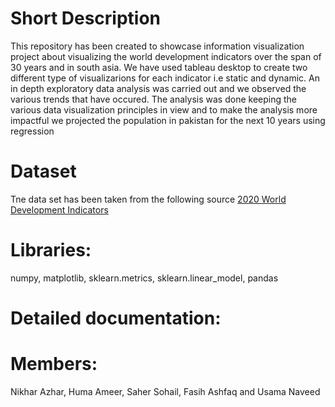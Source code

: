 # Short Description
This repository has been created to showcase information visualization project about visualizing the world development indicators over the span of 30 years and in south asia. We have used tableau desktop to create two different type of visualizarions for each indicator i.e static and dynamic. An in depth exploratory data analysis was carried out and we observed the various trends that have occured. The analysis was done keeping the various data visualization principles in view and to make the analysis more impactful we projected the population in pakistan for the next 10 years using regression

# Dataset
Tne data set has been taken from the following source <a href="https://www.kaggle.com/manchunhui/world-development-indicators#">2020 World Development Indicators</a>


# Libraries: 
  numpy, matplotlib, sklearn.metrics, sklearn.linear_model, pandas

# Detailed documentation:

# Members: 
Nikhar Azhar, Huma Ameer, Saher Sohail, Fasih Ashfaq and Usama Naveed
